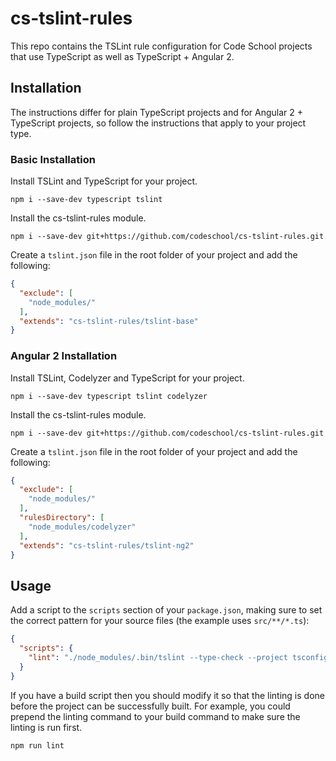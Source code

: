 # cs-tslint-rules

This repo contains the TSLint rule configuration for Code School projects that
use TypeScript as well as TypeScript + Angular 2.

## Installation

The instructions differ for plain TypeScript projects and for Angular 2 +
TypeScript projects, so follow the instructions that apply to your
project type.

### Basic Installation

Install TSLint and TypeScript for your project.

```
npm i --save-dev typescript tslint
```

Install the cs-tslint-rules module.

```
npm i --save-dev git+https://github.com/codeschool/cs-tslint-rules.git
```

Create a `tslint.json` file in the root folder of your project and add
the following:

``` json
{
  "exclude": [
    "node_modules/"
  ],
  "extends": "cs-tslint-rules/tslint-base"
}
```

### Angular 2 Installation

Install TSLint, Codelyzer and TypeScript for your project.

```
npm i --save-dev typescript tslint codelyzer
```

Install the cs-tslint-rules module.

```
npm i --save-dev git+https://github.com/codeschool/cs-tslint-rules.git
```

Create a `tslint.json` file in the root folder of your project and add
the following:

``` json
{
  "exclude": [
    "node_modules/"
  ],
  "rulesDirectory": [
    "node_modules/codelyzer"
  ],
  "extends": "cs-tslint-rules/tslint-ng2"
}
```

## Usage

Add a script to the `scripts` section of your `package.json`, making sure to
set the correct pattern for your source files (the example uses `src/**/*.ts`):

``` json
{
  "scripts": {
    "lint": "./node_modules/.bin/tslint --type-check --project tsconfig.json --config tslint.json src/**/*.ts"
  }
}
```

If you have a build script then you should modify it so that the linting is
done before the project can be successfully built. For example, you could
prepend the linting command to your build command to make sure the linting
is run first.

```
npm run lint
```
